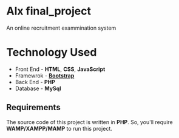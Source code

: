 # Alx final_project
An online  recruitment exammination system

# Technology  Used


- Front End - **HTML**, **CSS**, **JavaScript**
- Framewrok - **[Bootstrap](https://getbootstrap.com/)**
- Back End - **PHP**
- Database - **MySql**

## Requirements


The source code of this project is written in **PHP**. So, you'll require **WAMP/XAMPP/MAMP** to run this project.

